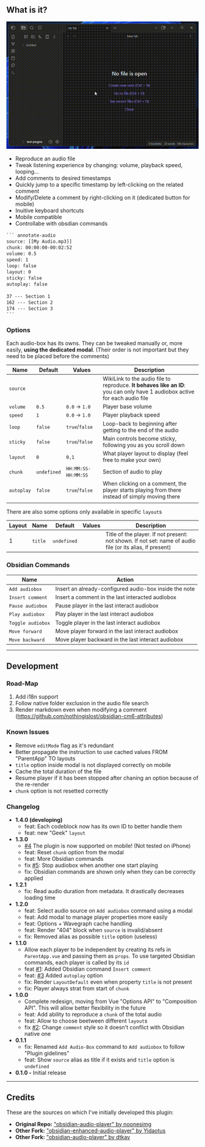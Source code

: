 ## What is it?

![Preview GIF](static/preview2.gif)

-   Reproduce an audio file
-   Tweak listening experience by changing: volume, playback speed, looping...
-   Add comments to desired timestamps
-   Quickly jump to a specific timestamp by left-clicking on the related comment
-   Modify/Delete a comment by right-clicking on it (dedicated button for mobile)
-   Inuitive keyboard shortcuts
-   Mobile compatible
-   Controllabe with obsdian commands

````
``` annotate-audio
source: [[My Audio.mp3]]
chunk: 00:00:00-00:02:52
volume: 0.5
speed: 1
loop: false
layout: 0
sticky: false
autoplay: false

37 --- Section 1
162 --- Section 2
174 --- Section 3
```
````

### Options

Each audio-box has its owns. They can be tweaked manually or, more easily, **using the dedicated modal**.
(Their order is not important but they need to be placed before the comments)

| Name       | Default     | Values              | Description                                                                                                                 |
| ---------- | ----------- | ------------------- | --------------------------------------------------------------------------------------------------------------------------- |
| `source`   |             |                     | WikiLink to the audio file to reproduce. **It behaves like an ID**: you can only have 1 audiobox active for each audio file |
| `volume`   | `0.5`       | `0.0` → `1.0`       | Player base volume                                                                                                          |
| `speed`    | `1`         | `0.0` → `1.0`       | Player playback speed                                                                                                       |
| `loop`     | `false`     | `true`/`false`      | Loop-back to beginning after getting to the end of the audio                                                                |
| `sticky`   | `false`     | `true`/`false`      | Main controls become sticky, following you as you scroll down                                                               |
| `layout`   | `0`         | `0,1`               | What player layout to display (feel free to make your own)                                                                  |
| `chunk`    | `undefined` | `HH:MM:SS-HH:MM:SS` | Section of audio to play                                                                                                    |
| `autoplay` | `false`     | `true`/`false`      | When clicking on a comment, the player starts playing from there instead of simply moving there                             |
|            |

There are also some options only available in specific `layout`s

| Layout | Name    | Default     | Values | Description                                                                                               |
| ------ | ------- | ----------- | ------ | --------------------------------------------------------------------------------------------------------- |
| 1      | `title` | `undefined` |        | Title of the player. If not present: not shown. If not set: name of audio file (or its alias, if present) |

### Obsidian Commands

| Name              | Action                                                 |
| ----------------- | ------------------------------------------------------ |
| `Add audiobox`    | Insert an already-configured audio-box inside the note |
| `Insert comment`  | Insert a comment in the last interacted audiobox       |
| `Pause audiobox`  | Pause player in the last interact audiobox             |
| `Play audiobox`   | Play player in the last interact audiobox              |
| `Toggle audiobox` | Toggle player in the last interact audiobox            |
| `Move forward`    | Move player forward in the last interact audiobox      |
| `Move backward`   | Move player backward in the last interact audiobox     |

---

## Development

### Road-Map

1. Add i18n support
2. Follow native folder exclusion in the audio file search
3. Render markdown even when modifying a comment (https://github.com/nothingislost/obsidian-cm6-attributes)

### Known Issues

-   Remove `editMode` flag as it's redundant
-   Better propagate the instruction to use cached values FROM "ParentApp" TO layouts
-   `title` option inside modal is not displayed correctly on mobile
-   Cache the total duration of the file
-   Resume player if it has been stopped after chaning an option because of the re-render
-   `chunk` option is not resetted correctly

### Changelog

-   **1.4.0 (developing)**
    -   feat: Each codeblock now has its own ID to better handle them
    -   feat: new "Geek" `layout`
-   **1.3.0**
    -   [#4](https://github.com/12-VidE/annotate-audio/issues/4) The plugin is now supported on mobile! (Not tested on iPhone)
    -   feat: Reset `chunk` option from the modal
    -   feat: More Obsidian commands
    -   fix [#5](https://github.com/12-VidE/annotate-audio/issues/5): Stop audiobox when another one start playing
    -   fix: Obsidian commands are shown only when they can be correctly applied
-   **1.2.1**
    -   fix: Read audio duration from metadata. It drastically decreases loading time
-   **1.2.0**
    -   feat: Select audio source on `Add audiobox` command using a modal
    -   feat: Add modal to manage player properties more easily
    -   feat: Options + Wavegraph cache handling
    -   feat: Render "404" block when `source` is invalid/absent
    -   fix: Removed alias as possible `title` option (useless)
-   **1.1.0**
    -   Allow each player to be independent by creating its refs in `ParentApp.vue` and passing them as `props`. To use targeted Obsidian commands, each player is called by its `id`
    -   feat [#1](https://github.com/12-VidE/annotate-audio/issues/1): Added Obsidian command `Insert comment`
    -   feat: [#3](https://github.com/12-VidE/annotate-audio/issues/3) Added `autoplay` option
    -   fix: Render `LayoutDefault` even when property `title` is not present
    -   fix: Player always strat from start of `chunk`
-   **1.0.0**
    -   Complete redesign, moving from Vue "Options API" to "Composition API". This will allow better flexibility in the future
    -   feat: Add ability to reproduce a `chunk` of the total audio
    -   feat: Allow to choose beetween different `layout`s
    -   fix [#2](https://github.com/12-VidE/annotate-audio/issues/2): Change `comment` style so it doesn't conflict with Obsidian native one
-   **0.1.1**
    -   fix: Renamed `Add Audio-Box` command to `Add audiobox` to follow "Plugin gidelines"
    -   feat: Show `source` alias as title if it exists and `title` option is `undefined`
-   **0.1.0 -** Initial release

---

## Credits

These are the sources on which I've initially developed this plugin:

-   **Original Repo:** ["obsidian-audio-player" by noonesimg](https://github.com/noonesimg/obsidian-audio-player)
-   **Other Fork:** ["obsidian-enhanced-audio-player" by Yidaotus](https://github.com/Yidaotus/obsidian-enhanced-audio-player)
-   **Other Fork:** ["obsidian-audio-player" by dtkav](https://github.com/dtkav/obsidian-audio-player)

